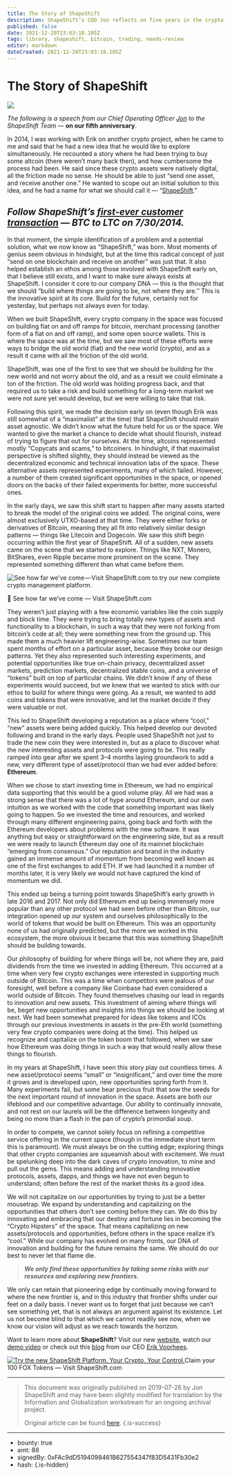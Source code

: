 ```yaml
---
title: The Story of ShapeShift
description: ShapeShift’s COO Jon reflects on five years in the crypto space.
published: false
date: 2021-12-20T23:03:18.105Z
tags: library, shapeshift, bitcoin, trading, needs-review
editor: markdown
dateCreated: 2021-12-20T23:03:18.105Z
---
```


# The Story of ShapeShift

![](https://assets.website-files.com/5e9a09610b7dce71f87f7f17/5e9fd025960b205d8d452502_1_rfjdRxzDEn1SXeAfj-jwNA.png)

*The following is a speech from our Chief Operating Officer* [*Jon*](https://corp.shapeshift.io/company-info/) *to the ShapeShift Team* — **on our fifth anniversary**.<br/>

In 2014, I was working with Erik on another crypto project, when he came to me and said that he had a new idea that he would like to explore simultaneously. He recounted a story where he had been trying to buy some altcoin (there weren’t many back then), and how cumbersome the process had been. He said since these crypto assets were natively digital, all the friction made no sense. He should be able to just “send one asset, and receive another one.” He wanted to scope out an initial solution to this idea, and he had a name for what we should call it — “[ShapeShift](http://shapeshift.com/?utm_source=content&utm_medium=medium&utm_campaign=launch&utm_term=cta15).”

## *Follow ShapeShift’s* [*first-ever customer transaction*](https://www.blockchain.com/btc/tx/c88532239d11a0901779cafc02b1475686811fbf5493572e52000d8ca6bc4bbe) *— BTC to LTC on 7/30/2014.*

In that moment, the simple identification of a problem and a potential solution, what we now know as “ShapeShift,” was born. Most moments of genius seem obvious in hindsight, but at the time this radical concept of just “send on one blockchain and receive on another” was just that. It also helped establish an ethos among those involved with ShapeShift early on, that I believe still exists, and I want to make sure always exists at ShapeShift. I consider it core to our company DNA — this is the thought that we should “build where things are going to be, not where they are.’’ This is the innovative spirit at its core. Build for the future, certainly not for yesterday, but perhaps not always even for today.

When we built ShapeShift, every crypto company in the space was focused on building fiat on and off ramps for bitcoin, merchant processing (another form of a fiat on and off ramp), and some open source wallets. This is where the space was at the time, but we saw most of these efforts were ways to bridge the old world (fiat) and the new world (crypto), and as a result it came with all the friction of the old world.

ShapeShift, was one of the first to see that we should be building for the new world and not worry about the old, and as a result we could eliminate a ton of the friction. The old world was holding progress back, and that required us to take a risk and build something for a long-term market we were not sure yet would develop, but we were willing to take that risk.

Following this spirit, we made the decision early on (even though Erik was still somewhat of a “maximalist” at the time) that ShapeShift should remain asset agnostic. We didn’t know what the future held for us or the space. We wanted to give the market a chance to decide what should flourish, instead of trying to figure that out for ourselves. At the time, altcoins represented mostly “Copycats and scams,” to bitcoiners. In hindsight, if that maximalist perspective is shifted slightly, they should instead be viewed as the decentralized economic and technical innovation labs of the space. These alternative assets represented experiments, many of which failed. However, a number of them created significant opportunities in the space, or opened doors on the backs of their failed experiments for better, more successful ones.

In the early days, we saw this shift start to happen after many assets started to break the model of the original coins we added. The original coins, were almost exclusively UTXO-based at that time. They were either forks or derivatives of Bitcoin, meaning they all fit into relatively similar design patterns — things like Litecoin and Dogecoin. We saw this shift begin occurring within the first year of ShapeShift. All of a sudden, new assets came on the scene that we started to explore. Things like NXT, Monero, BitShares, even Ripple became more prominent on the scene. They represented something different than what came before them.<br/> 

![See how far we’ve come — Visit ShapeShift.com to try our new complete crypto management platform.](https://assets.website-files.com/5e9a09610b7dce71f87f7f17/5e9fd05db032331c580855a3_1*qOMpfc8kRYGtTvL4FOfTWg.png)

🐘 See how far we’ve come — Visit ShapeShift.com<br/>

They weren’t just playing with a few economic variables like the coin supply and block time. They were trying to bring totally new types of assets and functionality to a blockchain, in such a way that they were not forking from bitcoin’s code at all; they were something new from the ground up. This made them a much heavier lift engineering-wise. Sometimes our team spent months of effort on a particular asset, because they broke our design patterns. Yet they also represented such interesting experiments, and potential opportunities like true on-chain privacy, decentralized asset markets, prediction markets, decentralized stable coins, and a universe of “tokens” built on top of particular chains. We didn’t know if any of these experiments would succeed, but we knew that we wanted to stick with our ethos to build for where things were going. As a result, we wanted to add coins and tokens that were innovative, and let the market decide if they were valuable or not.

This led to ShapeShift developing a reputation as a place where “cool,” “new” assets were being added quickly. This helped develop our devoted following and brand in the early days. People used ShapeShift not just to trade the new coin they were interested in, but as a place to discover what the new interesting assets and protocols were going to be. This really ramped into gear after we spent 3–4 months laying groundwork to add a new, very different type of asset/protocol than we had ever added before: **Ethereum**.

When we chose to start investing time in Ethereum, we had no empirical data supporting that this would be a good volume play. All we had was a strong sense that there was a lot of hype around Ethereum, and our own intuition as we worked with the code that something important was likely going to happen. So we invested the time and resources, and worked through many different engineering pains, going back and forth with the Ethereum developers about problems with the new software. It was anything but easy or straightforward on the engineering side, but as a result we were ready to launch Ethereum day one of its mainnet blockchain “emerging from consensus.” Our reputation and brand in the industry gained an immense amount of momentum from becoming well known as one of the first exchanges to add ETH. If we had launched it a number of months later, it is very likely we would not have captured the kind of momentum we did.

This ended up being a turning point towards ShapeShift’s early growth in late 2016 and 2017. Not only did Ethereum end up being immensely more popular than any other protocol we had seen before other than Bitcoin, our integration opened up our system and ourselves philosophically to the world of tokens that would be built on Ethereum. This was an opportunity none of us had originally predicted, but the more we worked in this ecosystem, the more obvious it became that this was something ShapeShift should be building towards.

Our philosophy of building for where things will be, not where they are, paid dividends from the time we invested in adding Ethereum. This occurred at a time when very few crypto exchanges were interested in supporting much outside of Bitcoin. This was a time when competitors were jealous of our foresight, well before a company like Coinbase had even considered a world outside of Bitcoin. They found themselves chasing our lead in regards to innovation and new assets. This investment of aiming where things will be, beget new opportunities and insights into things we should be looking at next. We had been somewhat prepared for ideas like tokens and ICOs through our previous investments in assets in the pre-Eth world (something very few crypto companies were doing at the time). This helped us recognize and capitalize on the token boom that followed, when we saw how Ethereum was doing things in such a way that would really allow these things to flourish.

In my years at ShapeShift, I have seen this story play out countless times. A new asset/protocol seems “small” or “insignificant,” and over time the more it grows and is developed upon, new opportunities spring forth from it. Many experiments fail, but some bear precious fruit that sow the seeds for the next important round of innovation in the space. Assets are both our lifeblood and our competitive advantage. Our ability to continually innovate, and not rest on our laurels will be the difference between longevity and being no more than a flash in the pan of crypto’s primordial soup.

In order to compete, we cannot solely focus on refining a competitive service offering in the current space (though in the immediate short term this is paramount). We must always be on the cutting edge; exploring things that other crypto companies are squeamish about with excitement. We must be spelunking deep into the dark caves of crypto innovation, to mine and pull out the gems. This means adding and understanding innovative protocols, assets, dapps, and things we have not even begun to understand; often before the rest of the market thinks its a good idea.

We will not capitalize on our opportunities by trying to just be a better mousetrap. We expand by understanding and capitalizing on the opportunities that others don’t see coming before they can. We do this by innovating and embracing that our destiny and fortune lies in becoming the “Crypto Hipsters” of the space. That means capitalizing on new assets/protocols and opportunities, before others in the space realize it’s “cool.” While our company has evolved on many fronts, our DNA of innovation and building for the future remains the same. We should do our best to never let that flame die.

> ***We only find these opportunities by taking some risks with our resources and exploring new frontiers.***

We only can retain that pioneering edge by continually moving forward to where the new frontier is, and in this industry that frontier shifts under our feet on a daily basis. I never want us to forget that just because we can’t see something yet, that is not always an argument against its existence. Let us not become blind to that which we cannot readily see now, when we know our vision will adjust as we reach towards the horizon.

Want to learn more about **ShapeShift**? Visit our new [website](http://shapeshift.com/?utm_source=content&utm_medium=medium&utm_campaign=launch&utm_term=cta15), watch our [demo video](https://youtu.be/4WOeMyczyvU) or check out this [blog](https://medium.com/shapeshift-stories/building-a-bridge-to-financial-sovereignty-5cad4323bfe6) from our CEO [Erik Voorhees](https://twitter.com/ErikVoorhees).<br/> 

[![Try the new ShapeShift Platform. Your Crypto. Your Control.](https://assets.website-files.com/5e9a09610b7dce71f87f7f17/5e9fbdb4a674bf66b1e15b26_1*oMjDmFibfnxqKGRg8zb8xw.png)](http://shapeshift.com)Claim your 100 FOX Tokens — Visit ShapeShift.com

---

> This document was originally published on 2019-07-26 by Jon ShapeShift and may have been slightly modified for translation by the Information and Globalization workstream for an ongoing archival project.
>
> Original article can be found [here](https://shapeshift.com/library/the-story-of-shapeshift).
{.is-success}

---

- bounty: true
- amt: 88
- signedBy: 0xFAc9dD5194098461B627554347f83D5431Fb30e2
- hash: 
{.is-hidden}